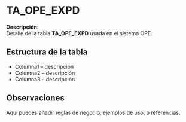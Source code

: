 # TA_OPE_EXPD

**Descripción:**  
Detalle de la tabla **TA_OPE_EXPD** usada en el sistema OPE.

## Estructura de la tabla
- Columna1 – descripción
- Columna2 – descripción
- Columna3 – descripción

## Observaciones
Aquí puedes añadir reglas de negocio, ejemplos de uso, o referencias.
